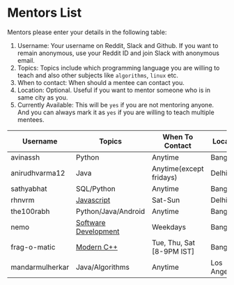 # Mentors List

Mentors please enter your details in the following table:

1. Username: Your username on Reddit, Slack and Github. If you want to remain anonymous, use your Reddit ID and join Slack with anonymous email.
2. Topics: Topics include which programming language you are willing to teach and also other subjects like `algorithms`, `linux` etc.
3. When to contact: When should a mentee can contact you.
4. Location: Optional. Useful if you want to mentor someone who is in same city as you.
5. Currently Available: This will be `yes` if you are not mentoring anyone. And you can always mark it as `yes` if you are willing to teach multiple mentees.

| Username  | Topics    | When To Contact   | Location  | Currently Available   |
|---------- |--------   |-----------------  |---------- |---------------------  |
| avinassh  | Python    | Anytime           | Bangalore | No                   |
| anirudhvarma12         |  Java         |  Anytime(except fridays)                 | Delhi          | yes                     |
| sathyabhat| SQL/Python| Anytime           | Bangalore | Yes                   |
| rhnvrm    | [Javascript](curriculum/experimental-cpp.md)| Sat-Sun           | Delhi     | Yes                   |
| the100rabh    | Python/Java/Android | Anytime           | Bangalore     | Yes                   |
| nemo      | [Software Development](curriculum/experimental-software-development.md) | Weekdays | Bangalore |Yes |
| frag-o-matic      | [Modern C++](curriculum/experimental-cpp.md) | Tue, Thu, Sat [8-9PM IST] | Bangalore |Yes |
| mandarmulherkar   |   Java/Algorithms   | Anytime                  | Los Angeles     |  Yes                     |
